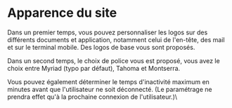 # Apparence du site

Dans un premier temps, vous pouvez personnaliser les logos sur des différents documents et application, notamment celui de l'en-tête, des mail et sur le terminal mobile. Des logos de base vous sont proposés.

Dans un second temps, le choix de police vous est proposé, vous avez le choix entre Myriad (typo par défaut), Tahoma et Montserra.

Vous pouvez également déterminer le temps d'inactivité maximum en minutes avant que l'utilisateur ne soit déconnecté. (Le paramétrage ne prendra effet qu'à la prochaine connexion de l'utilisateur.)\
